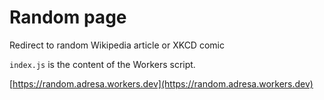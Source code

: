 # Random page

Redirect to random Wikipedia article or XKCD comic

`index.js` is the content of the Workers script.

[https://random.adresa.workers.dev](https://random.adresa.workers.dev)
